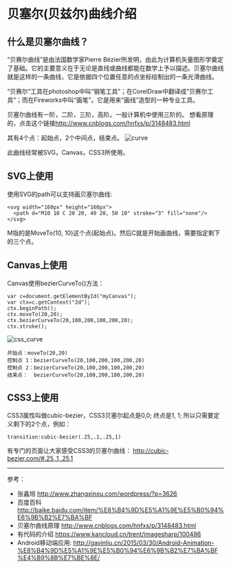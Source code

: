 贝塞尔(贝兹尔)曲线介绍
===========

## 什么是贝塞尔曲线？
“贝赛尔曲线”是由法国数学家Pierre Bézier所发明，由此为计算机矢量图形学奠定了基础。它的主要意义在于无论是直线或曲线都能在数学上予以描述。贝塞尔曲线就是这样的一条曲线，它是依据四个位置任意的点坐标绘制出的一条光滑曲线。

“贝赛尔”工具在photoshop中叫“钢笔工具”；在CorelDraw中翻译成“贝赛尔工具”；而在Fireworks中叫“画笔”。它是用来“画线”造型的一种专业工具。

贝塞尔曲线有一阶，二阶，三阶，高阶。一般计算机中使用三阶的。
想看原理的，点击这个链接<http://www.cnblogs.com/hnfxs/p/3148483.html>

其有4个点：起始点，2个中间点，结束点。
![curve](http://image.zhangxinxu.com/image/blog/201308/bezier-four-points.gif)

此曲线经常被SVG，Canvas，CSS3所使用。


## SVG上使用
使用SVG的path可以支持画贝塞尔曲线:
```
<svg width="160px" height="160px">
  <path d="M10 10 C 20 20, 40 20, 50 10" stroke="3" fill="none"/>
</svg>
```
M指的是MoveTo(10, 10)这个点(起始点)。然后C就是开始画曲线，需要指定剩下的三个点。


## Canvas上使用
Canvas使用bezierCurveTo()方法：
```
var c=document.getElementById("myCanvas");
var ctx=c.getContext("2d");
ctx.beginPath();
ctx.moveTo(20,20);
ctx.bezierCurveTo(20,100,200,100,200,20);
ctx.stroke();
```

![css_curve](http://image.zhangxinxu.com/image/blog/201308/canvas-bezier.gif)


```
开始点：moveTo(20,20)
控制点 1：bezierCurveTo(20,100,200,100,200,20)
控制点 2：bezierCurveTo(20,100,200,100,200,20)
结束点：  bezierCurveTo(20,100,200,100,200,20)
```


## CSS3上使用
CSS3属性叫做cubic-bezier，CSS3贝塞尔起点是0,0; 终点是1, 1; 所以只需要定义剩下的2个点，例如：
```
transition:cubic-bezier(.25,.1,.25,1)
```
有专门的页面让大家感受CSS3的贝塞尔曲线：
<http://cubic-bezier.com/#.25,.1,.25,1>


-------------
参考：
- 张鑫旭 <http://www.zhangxinxu.com/wordpress/?p=3626>
- 百度百科 <http://baike.baidu.com/item/%E8%B4%9D%E5%A1%9E%E5%B0%94%E6%9B%B2%E7%BA%BF>
- 贝塞尔曲线原理 <http://www.cnblogs.com/hnfxs/p/3148483.html>
- 有代码的介绍 <https://www.kancloud.cn/trent/imagesharp/100486>
- Android移动端应用: <http://gavinliu.cn/2015/03/30/Android-Animation-%E8%B4%9D%E5%A1%9E%E5%B0%94%E6%9B%B2%E7%BA%BF%E4%B9%8B%E7%BE%8E/>

